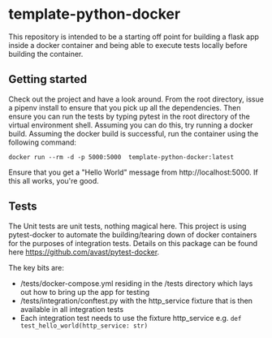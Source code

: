 # template-python-docker

This repository is intended to be a starting off point for building a flask app inside a docker container and being able to execute tests locally before building the container. 

## Getting started

Check out the project and have a look around. From the root directory, issue a pipenv install to ensure that you pick up all the dependencies. Then ensure you can run the tests by typing pytest in the root directory of the virtual environment shell. Assuming you can do this, try running a docker build. Assuming the docker build is successful, run the container using the following command:

```docker run --rm -d -p 5000:5000  template-python-docker:latest```

 Ensure that you get a "Hello World" message from http://localhost:5000. If this all works, you're good.
 
 ## Tests
 
The Unit tests are unit tests, nothing magical here. This project is using pytest-docker to automate the building/tearing down of docker containers for the purposes of integration tests. Details on this package can be found here https://github.com/avast/pytest-docker.
 
The key bits are:
* /tests/docker-compose.yml residing in the /tests directory which lays out how to bring up the app for testing
* /tests/integration/conftest.py with the http_service fixture that is then available in all integration tests
* Each integration test needs to use the fixture http_service e.g. ```def test_hello_world(http_service: str)```
